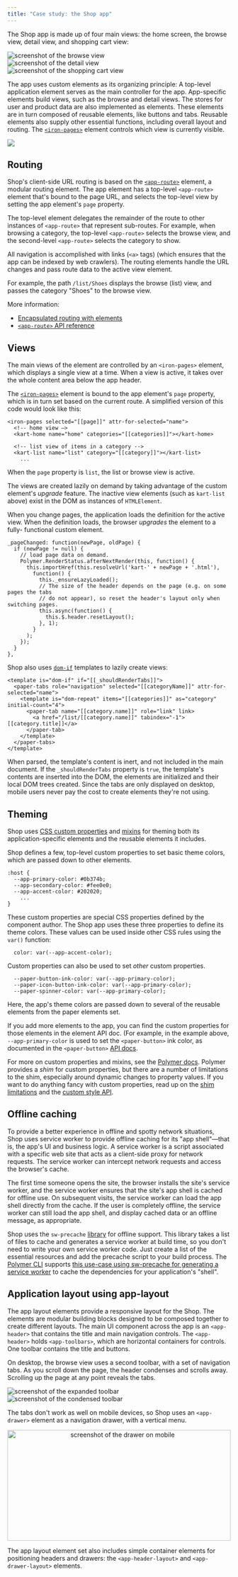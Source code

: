 ```yaml
---
title: "Case study: the Shop app"
---
```


<!-- toc -->

The Shop app is made up of four main views: the home screen, the browse view,
detail view, and shopping cart view:

<div class="image-container layout horizontal">
  <div class="image-wrapper">
    <img src="/images/1.0/toolbox/shop-browse.png" alt="screenshot of the browse view">
  </div>
  <div class="image-wrapper">
    <img src="/images/1.0/toolbox/shop-detail.png" alt="screenshot of the detail view">
  </div>
  <div class="image-wrapper">
    <img src="/images/1.0/toolbox/shop-cart.png" alt="screenshot of the shopping cart view">
  </div>
</div>

The app uses custom elements as its organizing principle: A top-level
application element serves as the main controller for the app. App-specific
elements build views, such as the browse and detail views. The stores for user
and product data are also implemented as elements. These elements are in turn
composed of reusable elements, like buttons and tabs. Reusable elements also
supply other essential functions, including overall layout and routing. The
[`<iron-pages>`](https://elements.polymer-project.org/elements/iron-pages)
element controls which view is currently visible.

![](/images/1.0/toolbox/high-level-arch.png)

## Routing

Shop's client-side URL routing is based on the
[`<app-route>`](https://elements.polymer-project.org/elements/app-route)
element, a modular routing element. The app element has a top-level
`<app-route>` element that's bound to the page URL, and selects the top-level
view by setting the app element's `page` property.

The top-level element delegates the remainder of the route to other instances of
`<app-route>` that represent sub-routes. For example, when browsing a
category, the top-level `<app-route>` selects the browse view, and the
second-level `<app-route>` selects the category to show.

All navigation is accomplished with links (`<a>` tags) (which ensures that the
app can be indexed by web crawlers). The routing elements handle the URL changes
and pass route data to the active view element.

For example, the path `/list/Shoes` displays the browse (list) view, and passes
the category "Shoes" to the browse view.

More information:

-   [Encapsulated routing with elements](/1.0/blog/routing.html)
-   [`<app-route>` API reference](https://elements.polymer-project.org/elements/app-route)

## Views

The main views of the element are controlled by an `<iron-pages>` element, which displays a single view at a time. When a view is active, it takes over the whole content area below the app header.

The [`<iron-pages>`](https://elements.polymer-project.org/elements/iron-pages) element is bound to the app element's `page` property, which is in turn set based on the current route. A simplified version of this code would look like this:

```
<iron-pages selected="[[page]]" attr-for-selected="name">
  <!-- home view —>
  <kart-home name="home" categories="[[categories]]"></kart-home>

  <!-- list view of items in a category -->
  <kart-list name="list" category="[[category]]"></kart-list>
    ...
```

When the `page` property is `list`, the list or browse view is active.

The views are created lazily on demand by taking advantage of the custom
element's _upgrade_ feature. The inactive view elements (such as `kart-list`
above) exist in the DOM as instances of `HTMLElement`.

When you change pages, the application loads the definition for the active view.
When the definition loads, the browser _upgrades_ the element to a fully-
functional custom element.

```
_pageChanged: function(newPage, oldPage) {
  if (newPage != null) {
    // load page data on demand.
    Polymer.RenderStatus.afterNextRender(this, function() {
      this.importHref(this.resolveUrl('kart-' + newPage + '.html'),
        function() {
          this._ensureLazyLoaded();
          // The size of the header depends on the page (e.g. on some pages the tabs
          // do not appear), so reset the header's layout only when switching pages.
          this.async(function() {
            this.$.header.resetLayout();
          }, 1);
        }
      );
    });
  }
},
```

Shop also uses [`dom-if`](/1.0/docs/api/dom-if) templates to lazily create views:

```
<template is="dom-if" if="[[_shouldRenderTabs]]">
  <paper-tabs role="navigation" selected="[[categoryName]]" attr-for-selected="name">
    <template is="dom-repeat" items="[[categories]]" as="category" initial-count="4">
      <paper-tab name="[[category.name]]" role="link" link>
        <a href="/list/[[category.name]]" tabindex="-1">[[category.title]]</a>
      </paper-tab>
    </template>
  </paper-tabs>
</template>
```

When parsed, the template's content is inert, and not included in the main
document. If the `_shouldRenderTabs` property is `true`, the template's
contents are inserted into the DOM, the elements are initialized and their local
DOM trees created. Since the tabs are only displayed on desktop, mobile users
never pay the cost to create elements they're not using.

## Theming

Shop uses
[CSS custom properties](/1.0/docs/devguide/styling#custom-css-properties) and
[mixins](/1.0/docs/devguide/styling#custom-css-mixins) for theming both its
application-specific elements and the reusable elements it includes.

Shop defines a few, top-level custom properties to set basic theme colors, which
are passed down to other elements.

```
:host {
  --app-primary-color: #0b374b;
  --app-secondary-color: #fee0e0;
  --app-accent-color: #202020;
    ...
}
```

These custom properties are special CSS properties defined by the component
author. The Shop app uses these three properties to define its theme colors.
These values can be used inside other CSS rules using the `var()` function:

```
  color: var(--app-accent-color);
```

Custom properties can also be used to set _other_ custom properties.

```
  --paper-button-ink-color: var(--app-primary-color);
  --paper-icon-button-ink-color: var(--app-primary-color);
  --paper-spinner-color: var(--app-primary-color);
```

Here, the app's theme colors are passed down to several of the reusable elements
from the paper elements set.

If you add more elements to the app, you can find the custom properties for
those elements in the element API doc. (For example, in the example above,
`--app-primary-color` is used to set the `<paper-button>` ink color, as
documented in the `<paper-button>`
[API docs](https://elements.polymer-project.org/elements/paper-button#styling).

For more on custom properties and mixins, see the
[Polymer docs](/1.0/docs/devguide/styling#xscope-styling-details). Polymer
provides a _shim_ for custom properties, but there are a number of limitations
to the shim, especially around dynamic changes to property values. If you want
to do anything fancy with custom properties, read up on the [shim
limitations](/1.0/docs/devguide/styling#custom-properties-shim-limitations)
and the [custom style API](/1.0/docs/devguide/styling.html#style-api).

## Offline caching

To provide a better experience in offline and spotty network situations, Shop
uses service worker to provide offline caching for its "app shell"—that is, the
app's UI and business logic. A service worker is a script associated with a
specific web site that acts as a client-side proxy for network requests. The
service worker can intercept network requests and access the browser's cache.

The first time someone opens the site, the browser installs the site's service
worker, and the service worker ensures that the site's app shell is cached for
offline use. On subsequent visits, the service worker can load the app shell
directly from the cache. If the user is completely offline, the service worker
can still load the app shell, and display cached data or an offline message, as
appropriate.

Shop uses the `sw-precache` [library](https://github.com/GoogleChrome/sw-precache)
for offline support. This library takes a list of files to cache and generates
a service worker at build time, so you don't need to write your own service
worker code. Just create a list of the essential resources and add the precache
script to your build process. The [Polymer CLI](https://github.com/polymer/polymer-cli)
supports [this use-case using sw-precache for generating a service
worker](https://github.com/polymer/polymer-cli#app-shell-structure) to cache
the dependencies for your application's "shell".

## Application layout using app-layout

The app layout elements provide a responsive layout for the Shop. The elements
are modular building blocks designed to be composed together to create different
layouts. The main UI component across the app is an `<app-header>` that contains
the title and main navigation controls. The `<app-header>` holds
`<app-toolbars>`, which are horizontal containers for controls. One toolbar
contains the title and buttons.

On desktop, the browse view uses a second toolbar, with a set of navigation
tabs.  As you scroll down the page, the header condenses and scrolls away.
Scrolling up the page at any point reveals the tabs.

<div class="image-container layout horizontal">
  <div class="image-wrapper">
    <img src="/images/1.0/toolbox/shop-toolbar-expanded.png" alt="screenshot of the expanded toolbar">
  </div>
  <div class="image-wrapper">
    <img src="/images/1.0/toolbox/shop-toolbar-condensed.png" alt="screenshot of the condensed toolbar">
  </div>
</div>

The tabs don't work as well on mobile devices, so Shop uses an `<app-drawer>` element as a navigation drawer, with a vertical menu.

<div style="height:250px; text-align:center;">
  <img style="height:100%;" src="/images/1.0/toolbox/shop-drawer.png" alt="screenshot of the drawer on mobile">
</div>


The app layout element set also includes simple container elements for positioning headers and drawers: the `<app-header-layout>` and `<app-drawer-layout>` elements.
